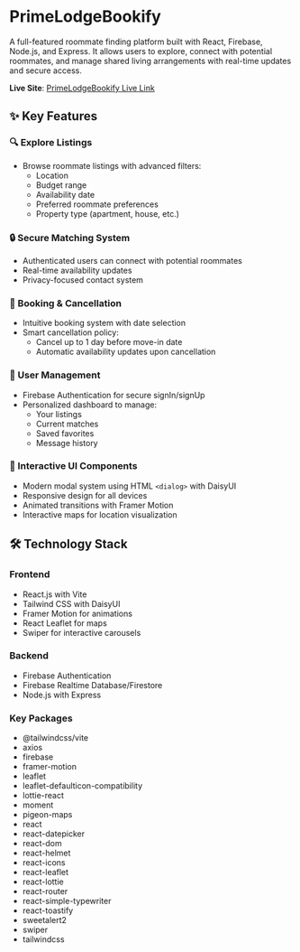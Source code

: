 # PrimeLodgeBookify

A full-featured roommate finding platform built with React, Firebase, Node.js, and Express. It allows users to explore, connect with potential roommates, and manage shared living arrangements with real-time updates and secure access.

**Live Site**: [PrimeLodgeBookify Live Link](https://room-mate-finder-auth.web.app/)

## ✨ Key Features

### 🔍 Explore Listings

- Browse roommate listings with advanced filters:
  - Location
  - Budget range
  - Availability date
  - Preferred roommate preferences
  - Property type (apartment, house, etc.)

### 🔒 Secure Matching System

- Authenticated users can connect with potential roommates
- Real-time availability updates
- Privacy-focused contact system

### 📅 Booking & Cancellation

- Intuitive booking system with date selection
- Smart cancellation policy:
  - Cancel up to 1 day before move-in date
  - Automatic availability updates upon cancellation

### 👤 User Management

- Firebase Authentication for secure signIn/signUp
- Personalized dashboard to manage:
  - Your listings
  - Current matches
  - Saved favorites
  - Message history

### 🎨 Interactive UI Components

- Modern modal system using HTML `<dialog>` with DaisyUI
- Responsive design for all devices
- Animated transitions with Framer Motion
- Interactive maps for location visualization

## 🛠️ Technology Stack

### Frontend

- React.js with Vite
- Tailwind CSS with DaisyUI
- Framer Motion for animations
- React Leaflet for maps
- Swiper for interactive carousels

### Backend

- Firebase Authentication
- Firebase Realtime Database/Firestore
- Node.js with Express

### Key Packages

- @tailwindcss/vite
- axios
- firebase
- framer-motion
- leaflet
- leaflet-defaulticon-compatibility
- lottie-react
- moment
- pigeon-maps
- react
- react-datepicker
- react-dom
- react-helmet
- react-icons
- react-leaflet
- react-lottie
- react-router
- react-simple-typewriter
- react-toastify
- sweetalert2
- swiper
- tailwindcss
